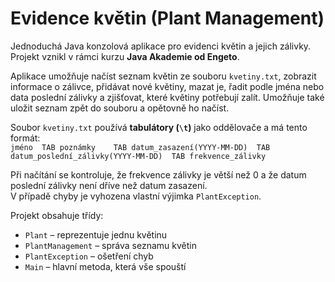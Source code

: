 # Evidence květin (Plant Management)

Jednoduchá Java konzolová aplikace pro evidenci květin a jejich zálivky.  
Projekt vznikl v rámci kurzu **Java Akademie od Engeto**.

Aplikace umožňuje načíst seznam květin ze souboru `kvetiny.txt`, zobrazit informace o zálivce, přidávat nové květiny, mazat je, řadit podle jména nebo data poslední zálivky a zjišťovat, které květiny potřebují zalít. Umožňuje také uložit seznam zpět do souboru a opětovně ho načíst.

Soubor `kvetiny.txt` používá **tabulátory (`\t`)** jako oddělovače a má tento formát:  
`jméno	TAB	poznámky	TAB	datum_zasazení(YYYY-MM-DD)	TAB	datum_poslední_zálivky(YYYY-MM-DD)	TAB	frekvence_zálivky`

Při načítání se kontroluje, že frekvence zálivky je větší než 0 a že datum poslední zálivky není dříve než datum zasazení.  
V případě chyby je vyhozena vlastní výjimka `PlantException`.

Projekt obsahuje třídy:
- `Plant` – reprezentuje jednu květinu  
- `PlantManagement` – správa seznamu květin  
- `PlantException` – ošetření chyb  
- `Main` – hlavní metoda, která vše spouští  
